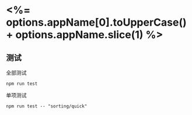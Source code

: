 # <%= options.appName[0].toUpperCase() + options.appName.slice(1) %> 

## 测试

全部测试

`npm run test`

单项测试

`npm run test -- "sorting/quick"`
